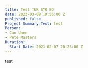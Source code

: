 ```yaml
---
title: Test TUR SYR EQ
date: 2023-03-08 19:56:00 Z
published: false
Project Summary Text: test
Person:
- Can Unen
- Pete Masters
Duration:
  Start Date: 2023-02-07 20:23:00 Z
---
```


test